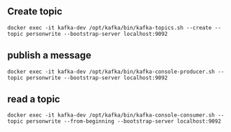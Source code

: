 ## Create topic
`docker exec -it kafka-dev /opt/kafka/bin/kafka-topics.sh --create --topic personwrite --bootstrap-server localhost:9092`

## publish a message
`docker exec -it kafka-dev /opt/kafka/bin/kafka-console-producer.sh --topic personwrite --bootstrap-server localhost:9092`

## read a topic
`docker exec -it kafka-dev /opt/kafka/bin/kafka-console-consumer.sh --topic personwrite --from-beginning --bootstrap-server localhost:9092`